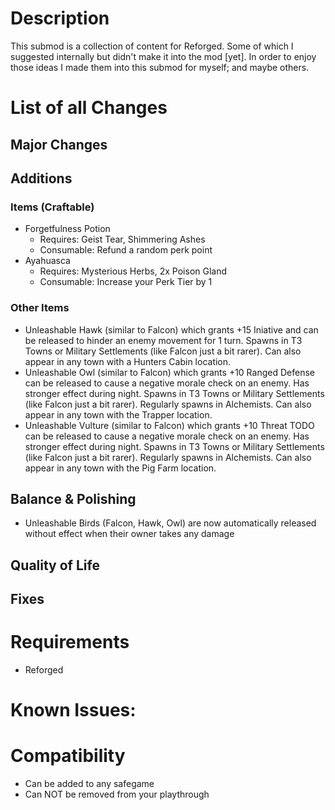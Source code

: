 # Description

This submod is a collection of content for Reforged. Some of which I suggested internally but didn't make it into the mod [yet].
In order to enjoy those ideas I made them into this submod for myself; and maybe others.

# List of all Changes

## Major Changes

## Additions

### Items (Craftable)

- Forgetfulness Potion
  - Requires: Geist Tear, Shimmering Ashes
  - Consumable: Refund a random perk point
- Ayahuasca
  - Requires: Mysterious Herbs, 2x Poison Gland
  - Consumable: Increase your Perk Tier by 1

### Other Items

- Unleashable Hawk (similar to Falcon) which grants +15 Iniative and can be released to hinder an enemy movement for 1 turn. Spawns in T3 Towns or Military Settlements (like Falcon just a bit rarer). Can also appear in any town with a Hunters Cabin location.
- Unleashable Owl (similar to Falcon) which grants +10 Ranged Defense can be released to cause a negative morale check on an enemy. Has stronger effect during night. Spawns in T3 Towns or Military Settlements (like Falcon just a bit rarer). Regularly spawns in Alchemists. Can also appear in any town with the Trapper location.
- Unleashable Vulture (similar to Falcon) which grants +10 Threat TODO can be released to cause a negative morale check on an enemy. Has stronger effect during night. Spawns in T3 Towns or Military Settlements (like Falcon just a bit rarer). Regularly spawns in Alchemists. Can also appear in any town with the Pig Farm location.

## Balance & Polishing

- Unleashable Birds (Falcon, Hawk, Owl) are now automatically released without effect when their owner takes any damage

## Quality of Life

## Fixes

# Requirements

- Reforged

# Known Issues:

# Compatibility

- Can be added to any safegame
- Can NOT be removed from your playthrough
